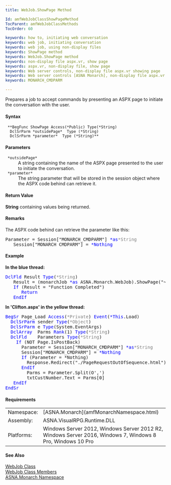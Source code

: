 ```yaml
---
title: WebJob.ShowPage Method

Id: amfWebJobClassShowPageMethod
TocParent: amfWebJobClassMethods
TocOrder: 60

keywords: how to, initiating web conversation
keywords: web job, initiating conversation
keywords: web job, using non-display files
keywords: ShowPage method
keywords: WebJob.ShowPage method
keywords: non-display file aspx.vr, show page
keywords: aspx.vr, non-display file, show page
keywords: Web server controls, non-display file aspx.vr showing page
keywords: Web server controls [ASNA Monarch], non-display file aspx.vr showing page
keywords: MONARCH_CMDPARM

---
```


Prepares a job to accept commands by presenting an ASPX page to initiate the conversation with the user.

#### Syntax
<pre class="prettyprint"><code class="avr"> **BegFunc ShowPage Access(*Public) Type(*String)
  DclSrParm *outsidePage*  Type (*String)
  DclSrParm *parameter*  Type (*String)**  </code></pre>

#### Parameters
<dl>
        <dt>
          <code> *outsidePage* </code>
        </dt>
        <dd>A string containing the name of the ASPX page presented
        to the user to initiate the conversation.</dd>
        <dt>
          <code> *parameter* </code>
        </dt>
        <dd>The string parameter that will be stored in the session
        object where the ASPX code behind can retrieve it.</dd>
</dl>

<!--mine -->

#### Return Value
**String** containing values being returned.

#### Remarks
The ASPX code behind can retrieve the parameter like this:
<pre class="prettyprint">Parameter = Session["MONARCH_CMDPARM"] <span style="color:#0000ff">*as</span><span style="color:gray">*String</span>
   Session["MONARCH_CMDPARM"] = <span style="color:#0000ff">*Nothing</span></pre>

<!-- start -->

#### Example
**In the blue thread:** 
<pre class="example"><span style="color:#0000ff">DclFld</span> Result <span style="color:#0000ff">Type</span>(<span style="color:gray">*String</span>)
   Result = (monarchJob <span style="color:#0000ff">*as</span> ASNA.Monarch.WebJob).ShowPage("~/Clifton.aspx", "23,ABC,X")
   <span style="color:#0000ff">If</span> (Result = "Function Completed")
<span style="color:#0000ff">      Return
   EndIf</span></pre>

**In 'Clifton.aspx' in the yellow thread:** 
<pre class="example"><span style="color:#0000ff">BegSr</span> Page_Load <span style="color:#0000ff">Access</span>(<span style="color:gray">*Private</span>) <span style="color:#0000ff">Event</span>(<span style="color:#0000ff">*This</span>.Load)
  <span style="color:#0000ff">DclSrParm</span> sender <span style="color:#0000ff">Type</span>(<span style="color:gray">*Object</span>)
  <span style="color:blue">DclSrParm</span> e <span style="color:#0000ff">Type</span>(System.EventArgs)
  <span style="color:#0000ff">DclArray</span>  Parms <span style="color:#0000ff">Rank</span>(1) <span style="color:#0000ff">Type</span>(<span style="color:gray">*String</span>)
  <span style="color:#0000ff">DclFld</span>    Parameters <span style="color:#0000ff">Type</span>(<span style="color:gray">*String</span>)
    <span style="color:#0000ff">If</span> (NOT Page.IsPostBack)
      Parameter = Session["MONARCH_CMDPARM"] <span style="color:#0000ff">*as</span><span style="color:gray">*String</span>
      Session["MONARCH_CMDPARM"] = <span style="color:#0000ff">*Nothing</span>
      <span style="color:#0000ff">If</span> (Parameter = *Nothing)       
        Response.Redirect("./PageRequestOutOfSequence.html")
<span style="color:#0000ff">      EndIf</span>
        Parms = Parameter.Split(O',')
        txtCustNumber.Text = Parms[0]
<span style="color:#0000ff">   EndIf
EndSr</span></pre>

<!-- -->

#### Requirements
<table class="dttable" cellspacing="0" cellpadding="4" width="60%">
           <colgroup>
            <col width="15%" style="font-weight:bold" />
            <col width="85%" />
          </colgroup>
          <tr>
            <td>Namespace:</td>
            <td>[ASNA.Monarch](amfMonarchNamespace.html)</td>
          </tr>
          <tr>
            <td>Assembly:</td>
            <td>ASNA.VisualRPG.Runtime.DLL</td>
          </tr>
         <tr>
            <td>Platforms:</td>
            <td> Windows Server 2012, Windows Server 2012 R2, Windows Server 2016,  Windows 7, Windows 8 Pro, Windows 10 Pro</td>
         </tr>
</table>

<!-- end -->

#### See Also
[WebJob Class](amfWebJobClass.html) <br /> [WebJob Class Members](amfWebJobClassMembers.html) <br /> [ASNA.Monarch Namespace](amfMonarchNamespace.html) 
